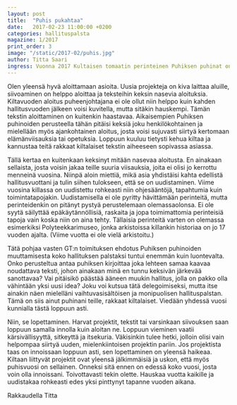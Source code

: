 ```yaml
---
layout: post
title:  "Puhis pukahtaa"
date:   2017-02-23 11:00:00 +0200
categories: hallituspalsta
magazine: 1/2017
print_order: 3
image: "/static/2017-02/puhis.jpg"
author: Titta Saari
ingress: Vuonna 2017 Kultaisen tomaatin perinteinen Puhiksen puhinat on hallituspalsta. Ensimmäisessä osassa ääneen pääsee killan puheenjohtaja Titta Saari.
---
```


Olen yleensä hyvä aloittamaan asioita. Uusia projekteja on kiva laittaa aluille, siivoaminen on helppo aloittaa ja teksteihin keksin nasevia aloituksia. Kiltavuoden aloitus puheenjohtajana ei ole ollut niin helppo kuin kahden hallitusvuoden jälkeen voisi kuvitella, mutta sitäkin hauskempi. Tämän tekstin aloittaminen on kuitenkin haastavaa. Aikaisempien Puhiksen puhinoiden perusteella tähän pitäisi keksiä joku henkilökohtainen ja mielellään myös ajankohtainen aloitus, josta voisi sujuvasti siirtyä kertomaan elämänviisauksia tai opetuksia. Loppuun kuuluu tietysti kehua kiltaa ja kannustaa teitä rakkaat kiltalaiset tekstin aiheeseen sopivassa asiassa.

Tällä kertaa en kuitenkaan keksinyt mitään nasevaa aloitusta. En ainakaan sellaista, josta voisin jakaa teille suuria viisauksia, joita ei olisi jo kerrottu menneinä vuosina. Niinpä aloin miettiä, mikä asia yhdistäisi kahta edellistä hallitusvuottani ja tulin siihen tulokseen, että se on uudistaminen. Viime vuosina killassa on uudistettu rohkeasti niin ohjesääntöjä, tapahtumia kuin toimintatapojakin. Uudistamisella ei ole pyritty hävittämään perinteitä, mutta perinteidenkin on pitänyt pystyä perustelemaan olemassaolonsa. Ei ole syytä säilyttää epäkäytännöllisiä, raskaita ja jopa toimimattomia perinteisiä tapoja vain koska niin on aina tehty. Tällaisia perinteitä varten on olemassa esimerkiksi Polyteekkarimuseo, jonka arkistoissa killankin historiaa on jo 17 vuoden ajalta. (Viime vuotta ei ole vielä arkistoitu.)

Tätä pohjaa vasten GT:n toimituksen ehdotus Puhiksen puhinoiden muuttamisesta koko hallituksen palstaksi tuntui enemmän kuin luontevalta. Onko perusteltua antaa puhiksen kirjoittaa joka lehteen samaa kaavaa noudattava teksti, johon ainakaan minä en tunnu keksivän järkevää sanottavaa? Vai pitäisikö päästää ääneen muukin hallitus, jolla on pakko olla vähintään yksi uusi idea? Joku voi kutsua tätä delegoimiseksi, mutta itse ainakin näen mielelläni vaihtuvasisältöisen ja monipuolisen hallituspalstan. Tämä on siis ainut puhinani teille, rakkaat kiltalaiset. Viedään yhdessä vuosi kunnialla tästä loppuun asti.

Niin, se lopettaminen. Harvat projektit, tekstit tai varsinkaan siivouksen saan loppuun samalla innolla kuin aloitan ne. Loppuun vieminen vaatii kärsivällisyyttä, sitkeyttä ja itsekuria. Väkisinkin tulee hetki, jolloin olisi vain helpompaa siirtyä uuden, mielenkiintoisen projektin pariin. Jos projektista taas on innoissaan loppuun asti, sen lopettaminen on yleensä haikeaa. Kiltaan liittyvät projektit ovat yleensä jälkimmäisiä ja uskon, että myös puhisvuosi on sellainen. Onneksi sitä ennen on edessä koko vuosi, josta voin olla innoissani. Toivottavasti tekin olette. Hauskaa vuotta kaikille ja uudistakaa rohkeasti edes yksi pinttynyt tapanne vuoden aikana.

Rakkaudella Titta

